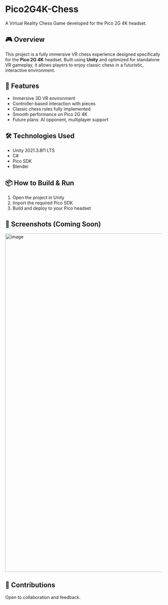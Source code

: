 # Pico2G4K-Chess

A Virtual Reality Chess Game developed for the Pico 2G 4K headset.

## 🎮 Overview
This project is a fully immersive VR chess experience designed specifically for the **Pico 2G 4K** headset. Built using **Unity** and optimized for standalone VR gameplay, it allows players to enjoy classic chess in a futuristic, interactive environment.

## 🚀 Features
- Immersive 3D VR environment
- Controller-based interaction with pieces
- Classic chess rules fully implemented
- Smooth performance on Pico 2G 4K
- Future plans: AI opponent, multiplayer support

## 🛠 Technologies Used
- Unity 2021.3.8f1 LTS
- C#
- Pico SDK
- Blender

## 📦 How to Build & Run
1. Open the project in Unity
2. Import the required Pico SDK
3. Build and deploy to your Pico headset

## 📸 Screenshots (Coming Soon)
<img width="1919" height="1078" alt="image" src="https://github.com/user-attachments/assets/3f35b8f3-2504-4422-b3e8-99f4bf660c0e" />

## 🤝 Contributions
Open to collaboration and feedback.
